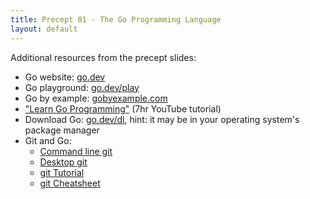 ```yaml
---
title: Precept 01 - The Go Programming Language
layout: default
---
```


Additional resources from the precept slides:
- Go website: [go.dev](https://go.dev/)
- Go playground: [go.dev/play](https://go.dev/play)
- Go by example: [gobyexample.com](https://gobyexample.com)
- ["Learn Go Programming"](https://www.youtube.com/watch?v=YS4e4q9oBaU) (7hr YouTube tutorial)
- Download Go: [go.dev/dl](https://go.dev/dl), hint: it may be in your operating system's package manager
- Git and Go:
  - [Command line git](https://git-scm.com/downloads)
  - [Desktop git](https://desktop.github.com/)
  - [git Tutorial](https://git-scm.com/book/en/v2)
  - [git Cheatsheet](https://github.github.com/training-kit/downloads/github-git-cheat-sheet.pdf)
